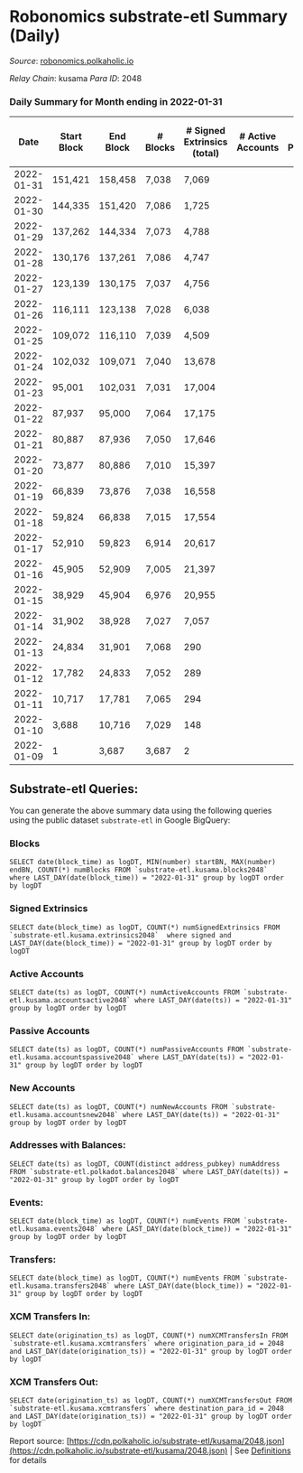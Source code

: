 # Robonomics substrate-etl Summary (Daily)

_Source_: [robonomics.polkaholic.io](https://robonomics.polkaholic.io)

*Relay Chain*: kusama
*Para ID*: 2048



### Daily Summary for Month ending in 2022-01-31


| Date | Start Block | End Block | # Blocks | # Signed Extrinsics (total) | # Active Accounts | # Passive | # New | # Addresses with Balances | # Events | # Transfers | # XCM Transfers In | # XCM Transfers Out | Issues | 
| ---- | ----------- | --------- | -------- | --------------------------- | ----------------- | --------- | ----- | ------------------------- | -------- | ----------- | ------------------ | ------------------- | ------ |
| 2022-01-31 | 151,421 | 158,458 | 7,038 | 7,069 |  |  |  | 2,357 | 67,934 | 3 ($78.57) |   |   |  |
| 2022-01-30 | 144,335 | 151,420 | 7,086 | 1,725 |  |  |  | 2,355 | 43,182 |   |   |   |  |
| 2022-01-29 | 137,262 | 144,334 | 7,073 | 4,788 |  |  |  | 2,355 | 56,362 | 1 ($291.28) |   |   |  |
| 2022-01-28 | 130,176 | 137,261 | 7,086 | 4,747 |  |  |  | 2,355 | 56,246 |   |   |   |  |
| 2022-01-27 | 123,139 | 130,175 | 7,037 | 4,756 |  |  |  | 2,355 | 56,054 | 1 ($4,862.94) |   |   |  |
| 2022-01-26 | 116,111 | 123,138 | 7,028 | 6,038 |  |  |  | 2,354 | 62,202 |   |   |   |  |
| 2022-01-25 | 109,072 | 116,110 | 7,039 | 4,509 |  |  |  | 2,354 | 56,372 | 2 ($0.07) |   |   |  |
| 2022-01-24 | 102,032 | 109,071 | 7,040 | 13,678 |  |  |  | 2,351 | 103,617 | 1 ($0.006) |   |   |  |
| 2022-01-23 | 95,001 | 102,031 | 7,031 | 17,004 |  |  |  | 2,350 | 120,192 |   |   |   |  |
| 2022-01-22 | 87,937 | 95,000 | 7,064 | 17,175 |  |  |  | 2,350 | 121,212 | 2 ($0.03) |   |   |  |
| 2022-01-21 | 80,887 | 87,936 | 7,050 | 17,646 |  |  |  | 2,347 | 123,516 | 1 ($14.52) |   |   |  |
| 2022-01-20 | 73,877 | 80,886 | 7,010 | 15,397 |  |  |  | 2,345 | 112,793 | 5 ($293.11) |   |   |  |
| 2022-01-19 | 66,839 | 73,876 | 7,038 | 16,558 |  |  |  | 2,343 | 120,300 | 2,449 ($1,359,807.49) |   |   |  |
| 2022-01-18 | 59,824 | 66,838 | 7,015 | 17,554 |  |  |  | 2,101 | 120,975 | 1 ($115.59) |   |   |  |
| 2022-01-17 | 52,910 | 59,823 | 6,914 | 20,617 |  |  |  | 2,101 | 136,643 | 2 ($36.99) |   |   |  |
| 2022-01-16 | 45,905 | 52,909 | 7,005 | 21,397 |  |  |  | 2,097 | 142,027 | 6 ($8,171.64) |   |   |  |
| 2022-01-15 | 38,929 | 45,904 | 6,976 | 20,955 |  |  |  | 2,093 | 139,667 | 12 ($1,718.63) |   |   |  |
| 2022-01-14 | 31,902 | 38,928 | 7,027 | 7,057 |  |  |  | 2,092 | 74,520 | 2,067 ($1,331,325.71) |   |   |  |
| 2022-01-13 | 24,834 | 31,901 | 7,068 | 290 |  |  |  | 43 | 36,796 | 1 (-) |   |   |  |
| 2022-01-12 | 17,782 | 24,833 | 7,052 | 289 |  |  |  | 40 | 36,709 |   |   |   |  |
| 2022-01-11 | 10,717 | 17,781 | 7,065 | 294 |  |  |  | 38 | 36,838 |   |   |   |  |
| 2022-01-10 | 3,688 | 10,716 | 7,029 | 148 |  |  |  | 16 | 35,893 |   |   |   |  |
| 2022-01-09 | 1 | 3,687 | 3,687 | 2 |  |  |  | 12 | 18,465 |   |   |   |  |

## Substrate-etl Queries:
You can generate the above summary data using the following queries using the public dataset `substrate-etl` in Google BigQuery:


### Blocks
```
SELECT date(block_time) as logDT, MIN(number) startBN, MAX(number) endBN, COUNT(*) numBlocks FROM `substrate-etl.kusama.blocks2048`  where LAST_DAY(date(block_time)) = "2022-01-31" group by logDT order by logDT
```


### Signed Extrinsics
```
SELECT date(block_time) as logDT, COUNT(*) numSignedExtrinsics FROM `substrate-etl.kusama.extrinsics2048`  where signed and LAST_DAY(date(block_time)) = "2022-01-31" group by logDT order by logDT
```


### Active Accounts
```
SELECT date(ts) as logDT, COUNT(*) numActiveAccounts FROM `substrate-etl.kusama.accountsactive2048` where LAST_DAY(date(ts)) = "2022-01-31" group by logDT order by logDT
```


### Passive Accounts
```
SELECT date(ts) as logDT, COUNT(*) numPassiveAccounts FROM `substrate-etl.kusama.accountspassive2048` where LAST_DAY(date(ts)) = "2022-01-31" group by logDT order by logDT
```


### New Accounts
```
SELECT date(ts) as logDT, COUNT(*) numNewAccounts FROM `substrate-etl.kusama.accountsnew2048` where LAST_DAY(date(ts)) = "2022-01-31" group by logDT order by logDT
```


### Addresses with Balances:
```
SELECT date(ts) as logDT, COUNT(distinct address_pubkey) numAddress FROM `substrate-etl.polkadot.balances2048` where LAST_DAY(date(ts)) = "2022-01-31" group by logDT order by logDT
```


### Events:
```
SELECT date(block_time) as logDT, COUNT(*) numEvents FROM `substrate-etl.kusama.events2048` where LAST_DAY(date(block_time)) = "2022-01-31" group by logDT order by logDT
```


### Transfers:
```
SELECT date(block_time) as logDT, COUNT(*) numEvents FROM `substrate-etl.kusama.transfers2048` where LAST_DAY(date(block_time)) = "2022-01-31" group by logDT order by logDT
```


### XCM Transfers In:
```
SELECT date(origination_ts) as logDT, COUNT(*) numXCMTransfersIn FROM `substrate-etl.kusama.xcmtransfers` where origination_para_id = 2048 and LAST_DAY(date(origination_ts)) = "2022-01-31" group by logDT order by logDT
```


### XCM Transfers Out:
```
SELECT date(origination_ts) as logDT, COUNT(*) numXCMTransfersOut FROM `substrate-etl.kusama.xcmtransfers` where destination_para_id = 2048 and LAST_DAY(date(origination_ts)) = "2022-01-31" group by logDT order by logDT
```



Report source: [https://cdn.polkaholic.io/substrate-etl/kusama/2048.json](https://cdn.polkaholic.io/substrate-etl/kusama/2048.json) | See [Definitions](/DEFINITIONS.md) for details
